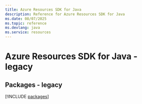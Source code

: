 ```yaml
---
title: Azure Resources SDK for Java
description: Reference for Azure Resources SDK for Java
ms.date: 08/07/2025
ms.topic: reference
ms.devlang: java
ms.service: resources
---
```

# Azure Resources SDK for Java - legacy
## Packages - legacy
[!INCLUDE [packages](resources-index.md)]